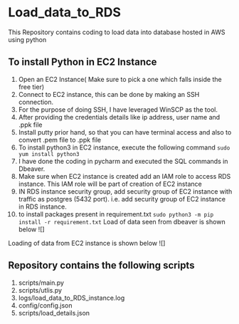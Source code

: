# Load_data_to_RDS
This Repository contains coding to load data into database hosted in AWS using python


## To install Python in EC2 Instance
1. Open an EC2 Instance( Make sure to pick a one which falls inside the free tier)
2. Connect to EC2 instance, this can be done by making an SSH connection.
3. For the purpose of doing SSH, I have leveraged WinSCP as the tool.
4. After providing the credentials details like ip address, user name and .ppk file
5. Install putty prior hand, so that you can have terminal access and also to convert .pem file to .ppk file
6. To install python3 in EC2 instance, execute the following command
`sudo yum install python3`
7. I have done the coding in pycharm and executed the SQL commands in Dbeaver.
8. Make sure when EC2 instance is created add an IAM role to access RDS instance. This IAM role will be part of creation of EC2 instance
9. IN RDS instance security group, add security group of EC2 instance with traffic as postgres (5432 port).
    i.e. add security group of EC2 instance in RDS instance.
10. to install packages present in requirement.txt
`sudo python3 -m pip install -r requirement.txt`
Load of data seen from dbeaver is shown below ![] 

Loading of data from EC2 instance is shown below ![] 

## Repository contains the following scripts
1. scripts/main.py
2. scripts/utlis.py
3. logs/load_data_to_RDS_instance.log
4. config/config.json
5. scripts/load_details.json  